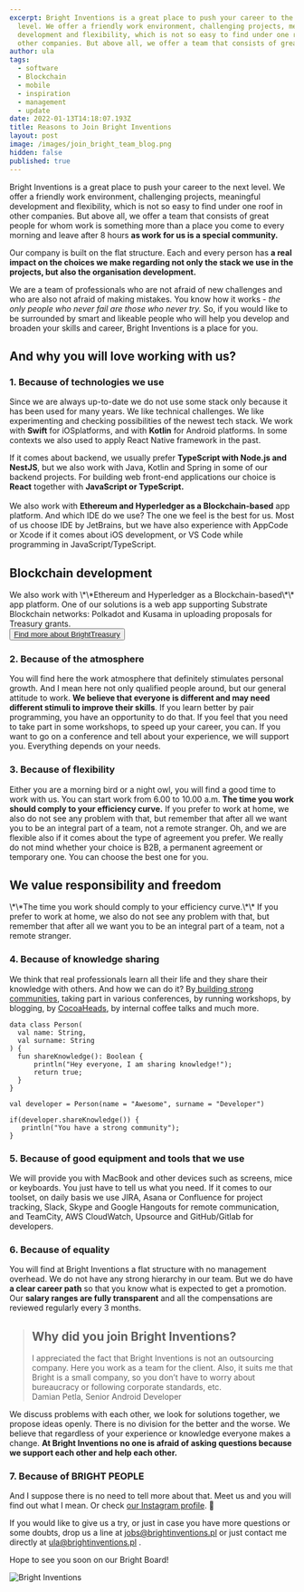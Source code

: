 ```yaml
---
excerpt: Bright Inventions is a great place to push your career to the next
  level. We offer a friendly work environment, challenging projects, meaningful
  development and flexibility, which is not so easy to find under one roof in
  other companies. But above all, we offer a team that consists of great people.
author: ula
tags:
  - software
  - Blockchain
  - mobile
  - inspiration
  - management
  - update
date: 2022-01-13T14:18:07.193Z
title: Reasons to Join Bright Inventions
layout: post
image: /images/join_bright_team_blog.png
hidden: false
published: true
---
```

Bright Inventions is a great place to push your career to the next level. We offer a friendly work environment, challenging projects, meaningful development and flexibility, which is not so easy to find under one roof in other companies. But above all, we offer a team that consists of great people for whom work is something more than a place you come to every morning and leave after 8 hours **as work for us is a special community.** 

Our company is built on the flat structure. Each and every person has **a real impact on the choices we make regarding not only the stack we use in the projects, but also the organisation development.** 

We are a team of professionals who are not afraid of new challenges and who are also not afraid of making mistakes. You know how it works - *the only people who never fail are those who never try.* So, if you would like to be surrounded by smart and likeable people who will help you develop and broaden your skills and career, Bright Inventions is a place for you.

## And why you will love working with us?

### 1. Because of technologies we use

Since we are always up-to-date we do not use some stack only because it has been used for many years. We like technical challenges. We like experimenting and checking possibilities of the newest tech stack. We work with **Swift** for iOSplatforms, and with **Kotlin** for Android platforms. In some contexts we also used to apply React Native framework in the past. 

If it comes about backend, we usually prefer **TypeScript with Node.js and NestJS**, but we also work with Java, Kotlin and Spring in some of our backend projects. For building web front-end applications our choice is **React** together with **JavaScript or TypeScript.** \
\
We also work with **Ethereum and Hyperledger as a Blockchain-based** app platform. And which IDE do we use? The one we feel is the best for us. Most of us choose IDE by JetBrains, but we have also experience with AppCode or Xcode if it comes about iOS development, or VS Code while programming in JavaScript/TypeScript. 

<div class='block-button'><h2>Blockchain development </h2><div>We also work with \*\*Ethereum and Hyperledger as a Blockchain-based\*\* app platform. One of our solutions is a web app supporting Substrate Blockchain networks: Polkadot and Kusama in uploading proposals for Treasury grants.</div><button><a href="https://brightinventions.pl/projects/bright-treasury">Find more about BrightTreasury </a></button></div>

### 2. Because of the atmosphere

You will find here the work atmosphere that definitely stimulates personal growth. And I mean here not only qualified people around, but our general attitude to work. **We believe that everyone is different and may need different stimuli to improve their skills**. If you learn better by pair programming, you have an opportunity to do that. If you feel that you need to take part in some workshops, to speed up your career, you can. If you want to go on a conference and tell about your experience, we will support you. Everything depends on your needs. 

### 3. Because of flexibility

Either you are a morning bird or a night owl, you will find a good time to work with us. You can start work from 6.00 to 10.00 a.m. **The time you work should comply to your efficiency curve.** If you prefer to work at home, we also do not see any problem with that, but remember that after all we want you to be an integral part of a team, not a remote stranger. Oh, and we are flexible also if it comes about the type of agreement you prefer. We really do not mind whether your choice is B2B, a permanent agreement or temporary one. You can choose the best one for you.

<div class="important-info"><h2>We value responsibility and freedom </h2><div>\*\*The time you work should comply to your efficiency curve.\*\* If you prefer to work at home, we also do not see any problem with that, but remember that after all we want you to be an integral part of a team, not a remote stranger.</div></div>

### 4. Because of knowledge sharing

We think that real professionals learn all their life and they share their knowledge with others. And how we can do it? By[ building strong communities](https://www.facebook.com/groups/awstricity), taking part in various conferences, by running workshops, by blogging, by [CocoaHeads](https://www.facebook.com/CocoaHeadsTricity), by internal coffee talks and much more.

```
data class Person(
  val name: String,
  val surname: String
) {
  fun shareKnowledge(): Boolean {
      println("Hey everyone, I am sharing knowledge!");
      return true;
  }
}

val developer = Person(name = "Awesome", surname = "Developer")

if(developer.shareKnowledge()) {
   println("You have a strong community");
}
```

### 5. Because of good equipment and tools that we use

We will provide you with MacBook and other devices such as screens, mice or keyboards. You just have to tell us what you need. If it comes to our toolset, on daily basis we use JIRA, Asana or Confluence for project tracking, Slack, Skype and Google Hangouts for remote communication, and TeamCity, AWS CloudWatch, Upsource and GitHub/Gitlab for developers.

### 6. Because of equality

You will find at Bright Inventions a flat structure with no management overhead. We do not have any strong hierarchy in our team. But we do have **a clear career path** so that you know what is expected to get a promotion. Our **salary ranges are fully transparent** and all the compensations are reviewed regularly every 3 months. 

<blockquote><h2>Why did you join Bright Inventions? </h2><div> I appreciated the fact that Bright Inventions is not an outsourcing company. Here you work as a team for the client. Also, it suits me that Bright is a small company, so you don’t have to worry about bureaucracy or following corporate standards, etc.</div><footer>Damian Petla, Senior Android Developer </footer></blockquote>

We discuss problems with each other, we look for solutions together, we propose ideas openly. There is no division for the better and the worse. We believe that regardless of your experience or knowledge everyone makes a change. **At Bright Inventions no one is afraid of asking questions because we support each other and help each other.** 

### **7.** Because of BRIGHT PEOPLE

And I suppose there is no need to tell more about that. Meet us and you will find out what I mean. Or check [our Instagram profile](https://www.instagram.com/bright_inventions). 🤩

If you would like to give us a try, or just in case you have more questions or some doubts, drop us a line at [jobs@brightinventions.pl](mailto:jobs@brightinventions.pl) or just contact me directly at [ula@brightinventions.pl](mailto:ula@brightinventions.pl) .

Hope to see you soon on our Bright Board! 

![Bright Inventions](/images/join_bright_team.png)